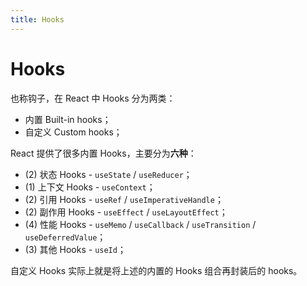 ```yaml
---
title: Hooks
---
```


# Hooks

也称钩子，在 React 中 Hooks 分为两类：

- 内置 Built-in hooks；
- 自定义 Custom hooks；

React 提供了很多内置 Hooks，主要分为**六种**：

- (2) <Link to="17">状态 Hooks</Link> - `useState` / `useReducer`；
- (1) <Link to="18">上下文 Hooks</Link> - `useContext`；
- (2) <Link to="19">引用 Hooks</Link> - `useRef` / `useImperativeHandle`；
- (2) <Link to="20">副作用 Hooks</Link> - `useEffect` / `useLayoutEffect`；
- (4) <Link to="21">性能 Hooks</Link> - `useMemo` / `useCallback` / `useTransition` / `useDeferredValue`；
- (3) <Link to="22">其他 Hooks</Link> - `useId`；

自定义 Hooks 实际上就是将上述的内置的 Hooks 组合再封装后的 hooks。

<!-- 

 -->
